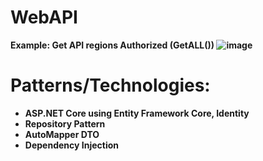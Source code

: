 # WebAPI
  <a href="https://hungka.azurewebsites.net/"></a>
  <strong>Example: Get API regions Authorized (GetALL())<strong>
  ![image](https://github.com/hungkaw2011/WebAPI/assets/94224022/adf3fe93-078a-41d3-ae78-b51987bdb26d)
# Patterns/Technologies:
* ASP.NET Core using Entity Framework Core, Identity
* Repository Pattern
* AutoMapper DTO
* Dependency Injection

